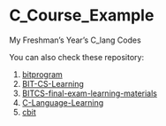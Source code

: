 # C_Course_Example
My Freshman’s Year’s C_lang Codes

You can also check these repository:
1. [bitprogram](https://github.com/yenanfei/bitprogram)
2. [BIT-CS-Learning](https://github.com/songshangru/BIT-CS-Learning)
3. [BITCS-final-exam-learning-materials](https://github.com/Sharpiless/BITCS-final-exam-learning-materials)
4. [C-Language-Learning](https://github.com/cnsdrzwpx/C-Language-BIT)
5. [cbit](https://github.com/TT2TER/vscode)